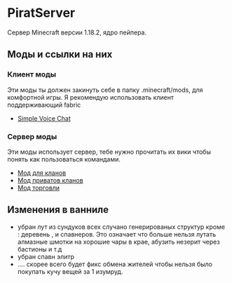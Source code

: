 # PiratServer

Сервер Minecraft версии 1.18.2, ядро пейпера.

## Моды и ссылки на них

### Клиент моды 
Эти моды ты должен закинуть себе в папку .minecraft/mods, для комфортной игры.
Я рекомендую использовать клиент поддерживающий fabric

- [Simple Voice Chat](https://www.curseforge.com/minecraft/mc-mods/simple-voice-chat/files)


### Сервер моды
Эти моды использует сервер, тебе нужно прочитать их вики чтобы понять как пользоваться командами.

- [Мод для кланов](https://simpleclans.gitbook.io/simpleclans/commands-and-permissions/commands)
- [Мод приватов кланов](https://www.spigotmc.org/resources/landlord-4.44398/)
- [Мод торговли](https://www.spigotmc.org/resources/guishop.2451/)


## Изменения в ванниле

- убран лут из сундуков всех случано генерированых структур кроме : деревень , и спавнеров. Это означает что больше нельзя лутать алмазные шмотки 
на хорошие чары в крае, абузить незерит через бастионы и т.д
- убран спавн элитр
- .... скорее всего будет фикс обмена жителей чтобы нельзя было покупать кучу вещей за 1 изумруд.





